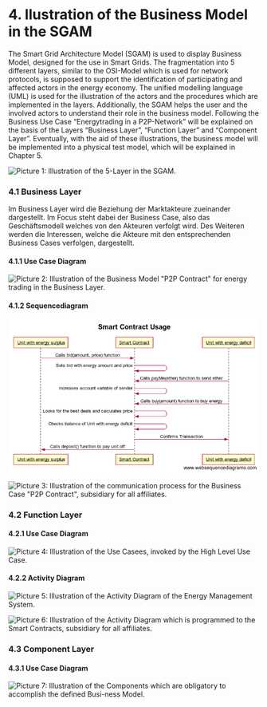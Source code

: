 # 4. llustration of the Business Model in the SGAM

The Smart Grid Architecture Model \(SGAM\) is used to display Business Model, designed for the use in Smart Grids. The fragmentation into 5 different layers, similar to the OSI-Model which is used for network protocols, is supposed to support the identification of participating and affected actors in the energy economy. The unified modelling language \(UML\) is used for the illustration of the actors and the procedures which are implemented in the layers. Additionally, the SGAM helps the user and the involved actors to understand their role in the business model. Following the Business Use Case “Energytrading in a P2P-Network” will be explained on the basis of the Layers “Business Layer”, “Function Layer” and “Component Layer”. Eventually, with the aid of these illustrations, the business model will be implemented into a physical test model, which will be explained in Chapter 5.

![Picture 1: Illustration of the 5-Layer in the SGAM. ](.gitbook/assets/picture-1-illustration-of-the-5-layer-in-the-sgam.png)

### 4.1 Business Layer

Im Business Layer wird die Beziehung der Marktakteure zueinander dargestellt. Im Focus steht dabei der Business Case, also das Geschäftsmodell welches von den Akteuren verfolgt wird. Des Weiteren werden die Interessen, welche die Akteure mit den entsprechenden Business Cases verfolgen, dargestellt.

#### 4.1.1 Use Case Diagram

![Picture 2: Illustration of the Business Model &quot;P2P Contract&quot; for energy trading in the Business Layer.](.gitbook/assets/picture-2-illustration-of-the-busniness-model-p2p-contract-for-energy-trading-in-the-business-layer.jpg)

#### 4.1.2 Sequencediagram

![Picture 3: Illustration of the communication process for the Business Case &quot;P2P Contract&quot;, subsidiary for all affiliates.](.gitbook/assets/smart-contract-usage.png)

![Picture 3: Illustration of the communication process for the Business Case &quot;P2P Contract&quot;, subsidiary for all affiliates.](.gitbook/assets/picture-3.jpg)

### 4.2 Function Layer

#### 4.2.1 Use Case Diagram

![Picture 4: Illustration of the Use Casees, invoked by the High Level Use Case.](.gitbook/assets/picture-4.jpg)

#### 4.2.2 Activity Diagram

![Picture 5: Illustration of the Activity Diagram of the Energy Management System.](.gitbook/assets/picture-5.jpg)

![Picture 6: Illustration of the Activity Diagram which is programmed to the Smart Contracts, subsidiary for all affiliates.](.gitbook/assets/picture-6.jpg)

### 4.3 Component Layer

#### 4.3.1 Use Case Diagram

![Picture 7: Illustration of the Components which are obligatory to accomplish the defined Busi-ness Model.](.gitbook/assets/picture-7.jpg)



